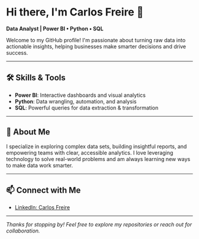 # Hi there, I'm Carlos Freire 👋

**Data Analyst | Power BI • Python • SQL**

Welcome to my GitHub profile! I'm passionate about turning raw data into actionable insights, helping businesses make smarter decisions and drive success.

---

## 🛠️ Skills & Tools

- **Power BI**: Interactive dashboards and visual analytics
- **Python**: Data wrangling, automation, and analysis
- **SQL**: Powerful queries for data extraction & transformation

---

## 💼 About Me

I specialize in exploring complex data sets, building insightful reports, and empowering teams with clear, accessible analytics. I love leveraging technology to solve real-world problems and am always learning new ways to make data work smarter.

---

## 📫 Connect with Me

- [LinkedIn: Carlos Freire](https://www.linkedin.com/in/carlos-freire-4990722b2)

---

*Thanks for stopping by! Feel free to explore my repositories or reach out for collaboration.*
